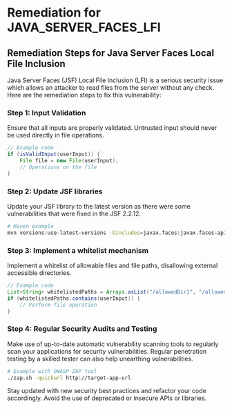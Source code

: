 # Remediation for JAVA_SERVER_FACES_LFI

## Remediation Steps for Java Server Faces Local File Inclusion

Java Server Faces (JSF) Local File Inclusion (LFI) is a serious security issue which allows an attacker to read files from the server without any check. Here are the remediation steps to fix this vulnerability:

### Step 1: Input Validation

Ensure that all inputs are properly validated. Untrusted input should never be used directly in file operations.

```java
// Example code
if (isValidInput(userInput)) {
    File file = new File(userInput);
    // Operations on the file
}
```

### Step 2: Update JSF libraries

Update your JSF library to the latest version as there were some vulnerabilities that were fixed in the JSF 2.2.12.

```bash
# Maven example
mvn versions:use-latest-versions -Dincludes=javax.faces:javax.faces-api
```

### Step 3: Implement a whitelist mechanism

Implement a whitelist of allowable files and file paths, disallowing external accessible directories.

```java
// Example code
List<String> whitelistedPaths = Arrays.asList("/allowedDir1", "/allowedDir2");
if (whitelistedPaths.contains(userInput)) {
    // Perform file operation
}
```

### Step 4: Regular Security Audits and Testing

Make use of up-to-date automatic vulnerability scanning tools to regularly scan your applications for security vulnerabilities. Regular penetration testing by a skilled tester can also help unearthing vulnerabilities.

```bash
# Example with OWASP ZAP tool
./zap.sh -quickurl http://target-app-url
```

Stay updated with new security best practices and refactor your code accordingly. Avoid the use of deprecated or insecure APIs or libraries.
